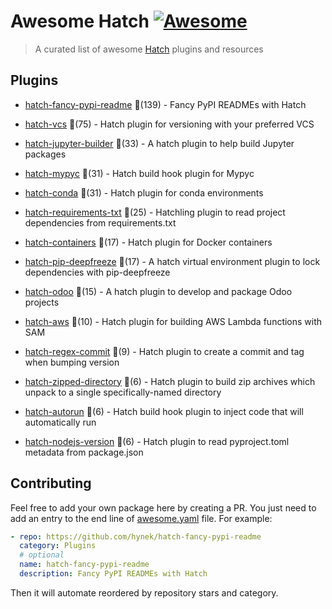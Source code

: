 # Awesome Hatch [![Awesome](https://awesome.re/badge-flat.svg)](https://github.com/sindresorhus/awesome)

> A curated list of awesome [Hatch](https://hatch.pypa.io/latest/) plugins and resources


## Plugins
  
- [hatch-fancy-pypi-readme](https://github.com/hynek/hatch-fancy-pypi-readme) 🌟(139) - Fancy PyPI READMEs with Hatch
  
- [hatch-vcs](https://github.com/ofek/hatch-vcs) 🌟(75) - Hatch plugin for versioning with your preferred VCS
  
- [hatch-jupyter-builder](https://github.com/jupyterlab/hatch-jupyter-builder) 🌟(33) - A hatch plugin to help build Jupyter packages
  
- [hatch-mypyc](https://github.com/ofek/hatch-mypyc) 🌟(31) - Hatch build hook plugin for Mypyc
  
- [hatch-conda](https://github.com/OldGrumpyViking/hatch-conda) 🌟(31) - Hatch plugin for conda environments
  
- [hatch-requirements-txt](https://github.com/repo-helper/hatch-requirements-txt) 🌟(25) - Hatchling plugin to read project dependencies from requirements.txt
  
- [hatch-containers](https://github.com/ofek/hatch-containers) 🌟(17) - Hatch plugin for Docker containers
  
- [hatch-pip-deepfreeze](https://github.com/sbidoul/hatch-pip-deepfreeze) 🌟(17) - A hatch virtual environment plugin to lock dependencies with pip-deepfreeze
  
- [hatch-odoo](https://github.com/acsone/hatch-odoo) 🌟(15) - A hatch plugin to develop and package Odoo projects
  
- [hatch-aws](https://github.com/aka-raccoon/hatch-aws) 🌟(10) - Hatch plugin for building AWS Lambda functions with SAM
  
- [hatch-regex-commit](https://github.com/frankie567/hatch-regex-commit) 🌟(9) - Hatch plugin to create a commit and tag when bumping version
  
- [hatch-zipped-directory](https://github.com/dairiki/hatch-zipped-directory) 🌟(6) - Hatch plugin to build zip archives which unpack to a single specifically-named directory
  
- [hatch-autorun](https://github.com/ofek/hatch-autorun) 🌟(6) - Hatch build hook plugin to inject code that will automatically run
  
- [hatch-nodejs-version](https://github.com/agoose77/hatch-nodejs-version) 🌟(6) - Hatch plugin to read pyproject.toml metadata from package.json
  


## Contributing

Feel free to add your own package here by creating a PR. You just need to add an entry to the end line of [awesome.yaml](./awesome.yaml) file.
For example:

```yaml
- repo: https://github.com/hynek/hatch-fancy-pypi-readme
  category: Plugins
  # optional
  name: hatch-fancy-pypi-readme
  description: Fancy PyPI READMEs with Hatch
```

Then it will automate reordered by repository stars and category.